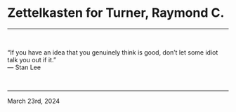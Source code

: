 # Zettelkasten for Turner, Raymond C.

---

<br>

“If you have an idea that you genuinely think is good, don’t let some idiot talk you out if it.”\
    ― Stan Lee
 
</br>

---
March 23rd, 2024
